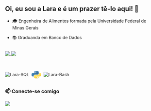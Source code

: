 ## Oi, eu sou a Lara e é um prazer tê-lo aqui! 👋

- 🎓 Engenheira de Alimentos formada pela Universidade Federal de Minas Gerais
- 📚 Graduanda em Banco de Dados

  ##

<a href="https://github.com/laramirandaeali/github-readme-stats">
  <img height=180 align="center" src="https://github-readme-stats.vercel.app/api?username=laramirandaeali&show_icons=true&theme=dracula&bg_color=00000000&rank_icon=github" />
</a>
<a href="https://github.com/laramirandaeali/convoychat">
  <img height=180 align="center" src="https://github-readme-stats.vercel.app/api/top-langs?username=laramirandaeali&layout=compact&theme=dracula&bg_color=00000000" />
</a>

##

<div style="display: inline_block"><br>
  <img align="center" alt="Lara-SQL" height="30" width="40" src="https://cdn.jsdelivr.net/gh/devicons/devicon@latest/icons/azuresqldatabase/azuresqldatabase-original.svg" />
  <img align="center" alt="Lara-Python" height="30" width="40" src="https://raw.githubusercontent.com/devicons/devicon/master/icons/python/python-original.svg">
  <img align="center" alt="Lara-Bash" height="30" width="40" src="https://cdn.jsdelivr.net/gh/devicons/devicon@latest/icons/bash/bash-plain.svg" /> 
</div>
  
  ##
 ### **📫 Conecte-se comigo**  
<div> 
  <a href="https://www.linkedin.com/in/laramirandaeali" target="_blank"><img src="https://img.shields.io/badge/-LinkedIn-%230077B5?style=for-the-badge&logo=linkedin&logoColor=white" target="_blank"></a> 
</div>




